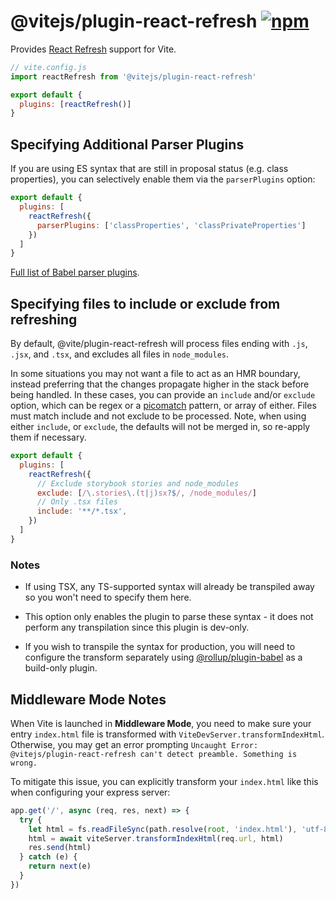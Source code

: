 # @vitejs/plugin-react-refresh [![npm](https://img.shields.io/npm/v/@vitejs/plugin-react-refresh.svg)](https://npmjs.com/package/@vitejs/plugin-react-refresh)

Provides [React Refresh](https://www.npmjs.com/package/react-refresh) support for Vite.

```js
// vite.config.js
import reactRefresh from '@vitejs/plugin-react-refresh'

export default {
  plugins: [reactRefresh()]
}
```

## Specifying Additional Parser Plugins

If you are using ES syntax that are still in proposal status (e.g. class properties), you can selectively enable them via the `parserPlugins` option:

```js
export default {
  plugins: [
    reactRefresh({
      parserPlugins: ['classProperties', 'classPrivateProperties']
    })
  ]
}
```

[Full list of Babel parser plugins](https://babeljs.io/docs/en/babel-parser#ecmascript-proposalshttpsgithubcombabelproposals).

## Specifying files to include or exclude from refreshing

By default, @vite/plugin-react-refresh will process files ending with `.js`, `.jsx`, and `.tsx`, and excludes all files in `node_modules`.

In some situations you may not want a file to act as an HMR boundary, instead preferring that the changes propagate higher in the stack before being handled. In these cases, you can provide an `include` and/or `exclude` option, which can be regex or a [picomatch](https://github.com/micromatch/picomatch#globbing-features) pattern, or array of either. Files must match include and not exclude to be processed. Note, when using either `include`, or `exclude`, the defaults will not be merged in, so re-apply them if necessary.

```js
export default {
  plugins: [
    reactRefresh({
      // Exclude storybook stories and node_modules
      exclude: [/\.stories\.(t|j)sx?$/, /node_modules/]
      // Only .tsx files
      include: '**/*.tsx',
    })
  ]
}
```

### Notes

- If using TSX, any TS-supported syntax will already be transpiled away so you won't need to specify them here.

- This option only enables the plugin to parse these syntax - it does not perform any transpilation since this plugin is dev-only.

- If you wish to transpile the syntax for production, you will need to configure the transform separately using [@rollup/plugin-babel](https://github.com/rollup/plugins/tree/master/packages/babel) as a build-only plugin.

## Middleware Mode Notes

When Vite is launched in **Middleware Mode**, you need to make sure your entry `index.html` file is transformed with `ViteDevServer.transformIndexHtml`. Otherwise, you may get an error prompting `Uncaught Error: @vitejs/plugin-react-refresh can't detect preamble. Something is wrong.`

To mitigate this issue, you can explicitly transform your `index.html` like this when configuring your express server:

```js
app.get('/', async (req, res, next) => {
  try {
    let html = fs.readFileSync(path.resolve(root, 'index.html'), 'utf-8')
    html = await viteServer.transformIndexHtml(req.url, html)
    res.send(html)
  } catch (e) {
    return next(e)
  }
})
```
